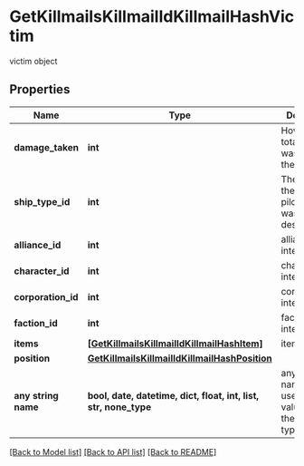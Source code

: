 # GetKillmailsKillmailIdKillmailHashVictim

victim object

## Properties
Name | Type | Description | Notes
------------ | ------------- | ------------- | -------------
**damage_taken** | **int** | How much total damage was taken by the victim  | 
**ship_type_id** | **int** | The ship that the victim was piloting and was destroyed  | 
**alliance_id** | **int** | alliance_id integer | [optional] 
**character_id** | **int** | character_id integer | [optional] 
**corporation_id** | **int** | corporation_id integer | [optional] 
**faction_id** | **int** | faction_id integer | [optional] 
**items** | [**[GetKillmailsKillmailIdKillmailHashItem]**](GetKillmailsKillmailIdKillmailHashItem.md) | items array | [optional] 
**position** | [**GetKillmailsKillmailIdKillmailHashPosition**](GetKillmailsKillmailIdKillmailHashPosition.md) |  | [optional] 
**any string name** | **bool, date, datetime, dict, float, int, list, str, none_type** | any string name can be used but the value must be the correct type | [optional]

[[Back to Model list]](../README.md#documentation-for-models) [[Back to API list]](../README.md#documentation-for-api-endpoints) [[Back to README]](../README.md)


